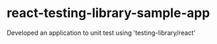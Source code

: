 # react-testing-library-sample-app
Developed an application to unit test using 'testing-library/react'

